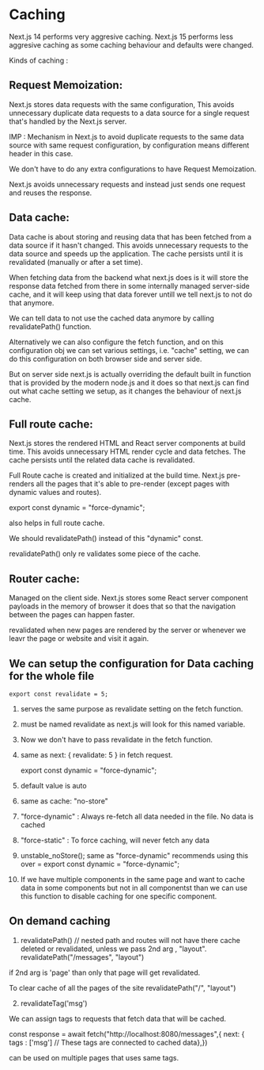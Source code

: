 # Caching

Next.js 14 performs very aggresive caching.
Next.js 15 performs less aggresive caching as some caching behaviour and defaults were changed.

Kinds of caching :

## Request Memoization:

Next.js stores data requests with the same configuration, This avoids unnecessary duplicate data requests to a data source for a single request that's handled by the Next.js server.

IMP : Mechanism in Next.js to avoid duplicate requests to the same data source with same request configuration, by configuration means different header in this case.

We don't have to do any extra configurations to have Request Memoization.

Next.js avoids unnecessary requests and instead just sends one request and reuses the response.

## Data cache:

Data cache is about storing and reusing data that has been fetched from a data source if it hasn't changed.
This avoids unnecessary requests to the data source and speeds up the application.
The cache persists until it is revalidated (manually or after a set time).

When fetching data from the backend what next.js does is it will store the response data fetched from there in some internally managed server-side cache, and it will keep using that data forever untill we tell next.js to not do that anymore.

We can tell data to not use the cached data anymore by calling revalidatePath() function.

Alternatively we can also configure the fetch function, and on this configuration obj we can set various settings, i.e. "cache" setting, we can do this configuration on both browser side and server side.

But on server side next.js is actually overriding the default built in function that is provided by the modern node.js and it does so that next.js can find out what cache setting we setup, as it changes the behaviour of next.js cache.

## Full route cache:

Next.js stores the rendered HTML and React server components at build time.
This avoids unnecessary HTML render cycle and data fetches.
The cache persists until the related data cache is revalidated.

Full Route cache is created and initialized at the build time.
Next.js pre-renders all the pages that it's able to pre-render (except pages with dynamic values and routes).

export const dynamic = "force-dynamic";

also helps in full route cache.

We should revalidatePath() instead of this "dynamic" const.

revalidatePath() only re validates some piece of the cache.

## Router cache:

Managed on the client side.
Next.js stores some React server component payloads in the memory of browser it does that so that the navigation between the pages can happen faster.

revalidated when new pages are rendered by the server or whenever we leavr the page or website and visit it again.

## We can setup the configuration for Data caching for the whole file

    export const revalidate = 5;

1.  serves the same purpose as revalidate setting on the fetch function.
2.  must be named revalidate as next.js will look for this named variable.
3.  Now we don't have to pass revalidate in the fetch function.
4.  same as next: { revalidate: 5 } in fetch request.

    export const dynamic = "force-dynamic";

5.  default value is auto
6.  same as cache: "no-store"
7.  "force-dynamic" : Always re-fetch all data needed in the file. No data is cached
8.  "force-static" : To force caching, will never fetch any data
9.  unstable_noStore(); same as "force-dynamic" recommends using this over = export const dynamic = "force-dynamic";
10. If we have multiple components in the same page and want to cache data in some components but not in all componentst than we can use this function to disable caching for one specific component.

## On demand caching

1. revalidatePath() // nested path and routes will not have there cache deleted or revalidated, unless we pass 2nd arg , "layout". revalidatePath("/messages", "layout")

if 2nd arg is 'page' than only that page will get revalidated.

To clear cache of all the pages of the site revalidatePath("/", "layout")

2. revalidateTag('msg')

We can assign tags to requests that fetch data that will be cached.

const response = await fetch("http://localhost:8080/messages",{ next: { tags : ['msg'] // These tags are connected to cached data},})

can be used on multiple pages that uses same tags.
